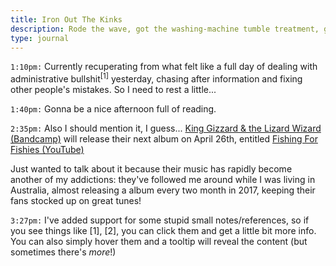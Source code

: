 ```yaml
---
title: Iron Out The Kinks
description: Rode the wave, got the washing-machine tumble treatment, got put through the wringer...
type: journal
---
```


`1:10pm:` Currently recuperating from what felt like a full day of dealing with administrative bullshit<sup data-note="I know I said this was a self-censored, curseword-free blog in an earlier post, but fuck that" data-more="... I mean, this blog is supposed to be about free expression, free speech, a place where I can write whatever I want; and self-censorship is sort of a slap in the face of free speech, in my opinion.">[1]</sup> yesterday, chasing after information and fixing other people's mistakes. So I need to rest a little...

`1:40pm:` Gonna be a nice afternoon full of reading.

`2:35pm:` Also I should mention it, I guess... [King Gizzard & the Lizard Wizard (Bandcamp)](http://kinggizzard.bandcamp.com) will release their next album on April 26th, entitled [Fishing For Fishies (YouTube)](https://www.youtube.com/watch?v=beIDKFwXam0)

Just wanted to talk about it because their music has rapidly become another of my addictions: they've followed me around while I was living in Australia, almost releasing a album every two month in 2017, keeping their fans stocked up on great tunes!

`3:27pm:` I've added support for some stupid small notes/references, so if you see things like [1], [2], you can click them and get a little bit more info. You can also simply hover them and a tooltip will reveal the content (but sometimes there's _more_!)
